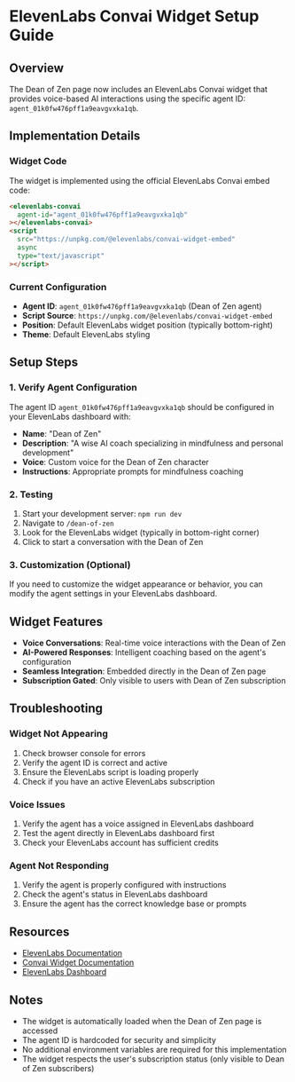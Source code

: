 # ElevenLabs Convai Widget Setup Guide

## Overview

The Dean of Zen page now includes an ElevenLabs Convai widget that provides voice-based AI interactions using the specific agent ID: `agent_01k0fw476pff1a9eavgvxka1qb`.

## Implementation Details

### Widget Code

The widget is implemented using the official ElevenLabs Convai embed code:

```html
<elevenlabs-convai
  agent-id="agent_01k0fw476pff1a9eavgvxka1qb"
></elevenlabs-convai>
<script
  src="https://unpkg.com/@elevenlabs/convai-widget-embed"
  async
  type="text/javascript"
></script>
```

### Current Configuration

- **Agent ID**: `agent_01k0fw476pff1a9eavgvxka1qb` (Dean of Zen agent)
- **Script Source**: `https://unpkg.com/@elevenlabs/convai-widget-embed`
- **Position**: Default ElevenLabs widget position (typically bottom-right)
- **Theme**: Default ElevenLabs styling

## Setup Steps

### 1. Verify Agent Configuration

The agent ID `agent_01k0fw476pff1a9eavgvxka1qb` should be configured in your ElevenLabs dashboard with:

- **Name**: "Dean of Zen"
- **Description**: "A wise AI coach specializing in mindfulness and personal development"
- **Voice**: Custom voice for the Dean of Zen character
- **Instructions**: Appropriate prompts for mindfulness coaching

### 2. Testing

1. Start your development server: `npm run dev`
2. Navigate to `/dean-of-zen`
3. Look for the ElevenLabs widget (typically in bottom-right corner)
4. Click to start a conversation with the Dean of Zen

### 3. Customization (Optional)

If you need to customize the widget appearance or behavior, you can modify the agent settings in your ElevenLabs dashboard.

## Widget Features

- **Voice Conversations**: Real-time voice interactions with the Dean of Zen
- **AI-Powered Responses**: Intelligent coaching based on the agent's configuration
- **Seamless Integration**: Embedded directly in the Dean of Zen page
- **Subscription Gated**: Only visible to users with Dean of Zen subscription

## Troubleshooting

### Widget Not Appearing

1. Check browser console for errors
2. Verify the agent ID is correct and active
3. Ensure the ElevenLabs script is loading properly
4. Check if you have an active ElevenLabs subscription

### Voice Issues

1. Verify the agent has a voice assigned in ElevenLabs dashboard
2. Test the agent directly in ElevenLabs dashboard first
3. Check your ElevenLabs account has sufficient credits

### Agent Not Responding

1. Verify the agent is properly configured with instructions
2. Check the agent's status in ElevenLabs dashboard
3. Ensure the agent has the correct knowledge base or prompts

## Resources

- [ElevenLabs Documentation](https://elevenlabs.io/docs)
- [Convai Widget Documentation](https://elevenlabs.io/docs/conversational-ai/overview)
- [ElevenLabs Dashboard](https://elevenlabs.io/dashboard)

## Notes

- The widget is automatically loaded when the Dean of Zen page is accessed
- The agent ID is hardcoded for security and simplicity
- No additional environment variables are required for this implementation
- The widget respects the user's subscription status (only visible to Dean of Zen subscribers)
